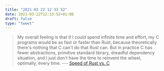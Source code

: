 ```yaml
---
title: "2021 03 22 12 33 52"
date: 2021-03-22T12:33:52+01:00
draft: false
type: "tweet"
---
```

> My overall feeling is that if I could spend infinite time and effort, my C programs would be as fast or faster than Rust, because theoretically there's nothing that C can't do that Rust can. But in practice C has fewer abstractions, primitive standard library, dreadful dependency situation, and I just don't have the time to reinvent the wheel, optimally, every time. --- [Speed of Rust vs. C](https://kornel.ski/rust-c-speed)
